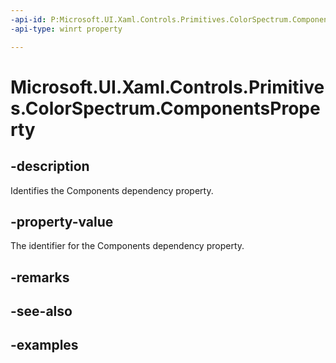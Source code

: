 ```yaml
---
-api-id: P:Microsoft.UI.Xaml.Controls.Primitives.ColorSpectrum.ComponentsProperty
-api-type: winrt property

---
```

<!-- Property syntax.
public DependencyProperty ComponentsProperty { get; }
-->

# Microsoft.UI.Xaml.Controls.Primitives.ColorSpectrum.ComponentsProperty


## -description

Identifies the Components dependency property.


## -property-value

The identifier for the Components dependency property.


## -remarks


## -see-also


## -examples


